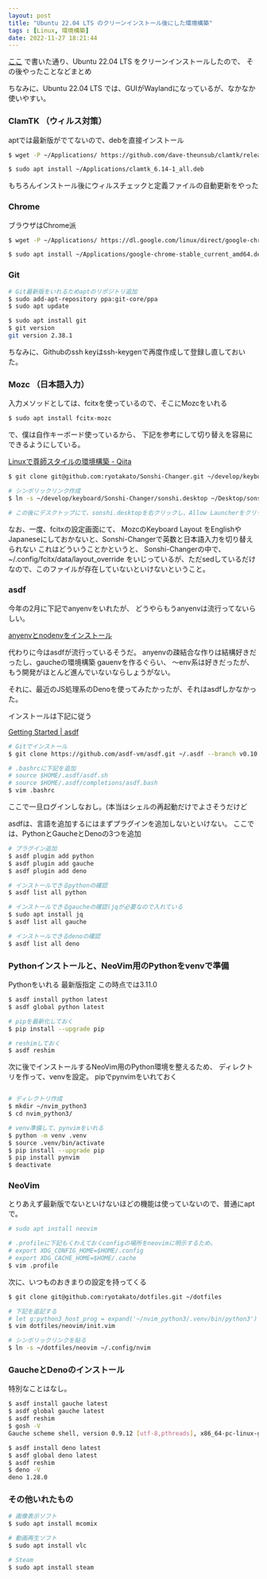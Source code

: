 ```yaml
---
layout: post
title: "Ubuntu 22.04 LTS のクリーンインストール後にした環境構築"
tags : [Linux, 環境構築]
date: 2022-11-27 18:21:44
---
```


[ここ](/2022/11/24/failed-to-update-ubuntu-2204) で書いた通り、Ubuntu 22.04 LTS をクリーンインストールしたので、
その後やったことなどまとめ

ちなみに、Ubuntu 22.04 LTS では、GUIがWaylandになっているが、なかなか使いやすい。


### ClamTK （ウィルス対策）

aptでは最新版がでてないので、debを直接インストール

```bash
$ wget -P ~/Applications/ https://github.com/dave-theunsub/clamtk/releases/download/v6.14/clamtk_6.14-1_all.deb

$ sudo apt install ~/Applications/clamtk_6.14-1_all.deb
```

もちろんインストール後にウィルスチェックと定義ファイルの自動更新をやった



### Chrome

ブラウザはChrome派

```bash
$ wget -P ~/Applications/ https://dl.google.com/linux/direct/google-chrome-stable_current_amd64.deb

$ sudo apt install ~/Applications/google-chrome-stable_current_amd64.deb
```




### Git 


```bash
# Git最新版をいれるためaptのリポジトリ追加
$ sudo add-apt-repository ppa:git-core/ppa
$ sudo apt update

$ sudo apt install git
$ git version
git version 2.38.1
```

ちなみに、Githubのssh keyはssh-keygenで再度作成して登録し直しておいた。



### Mozc （日本語入力）

入力メソッドとしては、fcitxを使っているので、そこにMozcをいれる

```bash
$ sudo apt install fcitx-mozc

```

で、僕は自作キーボード使っているから、
下記を参考にして切り替えを容易にできるようにしている。

[Linuxで尊師スタイルの環境構築 - Qiita](https://qiita.com/MTfirst/items/1b09a7631639122697a1)


```bash
$ git clone git@github.com:ryotakato/Sonshi-Changer.git ~/develop/keyboard/

# シンボリックリンク作成
$ ln -s ~/develop/keyboard/Sonshi-Changer/sonshi.desktop ~/Desktop/sonshi.desktop

# この後にデスクトップにて、sonshi.desktopを右クリックし、Allow Launcherをクリック

```

なお、一度、fcitxの設定画面にて、
MozcのKeyboard Layout をEnglishやJapaneseにしておかないと、Sonshi-Changerで英数と日本語入力を切り替えられない
これはどういうことかというと、
Sonshi-Changerの中で、
~/.config/fcitx/data/layout_override
をいじっているが、ただsedしているだけなので、このファイルが存在していないといけないということ。




### asdf

今年の2月に下記でanyenvをいれたが、
どうやらもうanyenvは流行ってないらしい。

[anyenvとnodenvをインストール](/2022/02/14/install-anyenv-and-nodenv)


代わりに今はasdfが流行っているそうだ。
anyenvの疎結合な作りは結構好きだったし、gaucheの環境構築 gauenvを作るぐらい、
〜env系は好きだったが、もう開発がほとんど進んでいないならしょうがない。

それに、最近のJS処理系のDenoを使ってみたかったが、それはasdfしかなかった。

インストールは下記に従う

[Getting Started &#124; asdf](https://asdf-vm.com/guide/getting-started.html)


```bash
# Gitでインストール
$ git clone https://github.com/asdf-vm/asdf.git ~/.asdf --branch v0.10.2

# .bashrcに下記を追加
# source $HOME/.asdf/asdf.sh
# source $HOME/.asdf/completions/asdf.bash
$ vim .bashrc

```

ここで一旦ログインしなおし。(本当はシェルの再起動だけでよさそうだけど


asdfは、言語を追加するにはまずプラグインを追加しないといけない。
ここでは、PythonとGaucheとDenoの3つを追加

```bash
# プラグイン追加
$ asdf plugin add python
$ asdf plugin add gauche
$ asdf plugin add deno

# インストールできるpythonの確認
$ asdf list all python

# インストールできるgaucheの確認(jqが必要なので入れている
$ sudo apt install jq
$ asdf list all gauche

# インストールできるdenoの確認
$ asdf list all deno
```



### Pythonインストールと、NeoVim用のPythonをvenvで準備

Pythonをいれる 最新版指定 この時点では3.11.0

```bash
$ asdf install python latest
$ asdf global python latest

# pipを最新化しておく
$ pip install --upgrade pip

# reshimしておく
$ asdf reshim
```


次に後でインストールするNeoVim用のPython環境を整えるため、
ディレクトリを作って、venvを設定。
pipでpynvimをいれておく

```bash

# ディレクトリ作成
$ mkdir ~/nvim_python3 
$ cd nvim_python3/

# venv準備して、pynvimをいれる
$ python -m venv .venv
$ source .venv/bin/activate
$ pip install --upgrade pip
$ pip install pynvim
$ deactivate 

```

### NeoVim 

とりあえず最新版でないといけないほどの機能は使っていないので、普通にaptで。

```bash
# sudo apt install neovim

# .profileに下記もくわえておくconfigの場所をneovimに明示するため。
# export XDG_CONFIG_HOME=$HOME/.config
# export XDG_CACHE_HOME=$HOME/.cache
$ vim .profile

```



次に、いつものおきまりの設定を持ってくる

```bash
$ git clone git@github.com:ryotakato/dotfiles.git ~/dotfiles

# 下記を追記する
# let g:python3_host_prog = expand('~/nvim_python3/.venv/bin/python3')
$ vim dotfiles/neovim/init.vim 

# シンボリックリンクを貼る
$ ln -s ~/dotfiles/neovim ~/.config/nvim

```




### GaucheとDenoのインストール

特別なことはなし。

```bash
$ asdf install gauche latest
$ asdf global gauche latest
$ asdf reshim
$ gosh -V
Gauche scheme shell, version 0.9.12 [utf-8,pthreads], x86_64-pc-linux-gnu
```


```bash
$ asdf install deno latest
$ asdf global deno latest
$ asdf reshim
$ deno -V
deno 1.28.0
```


### その他いれたもの


```bash
# 画像表示ソフト
$ sudo apt install mcomix

# 動画再生ソフト
$ sudo apt install vlc

# Steam
$ sudo apt install steam

```









